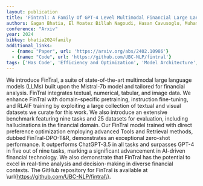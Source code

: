 ```yaml
---
layout: publication
title: 'Fintral: A Family Of GPT-4 Level Multimodal Financial Large Language Models'
authors: Gagan Bhatia, El Moatez Billah Nagoudi, Hasan Cavusoglu, Muhammad Abdul-mageed
conference: "Arxiv"
year: 2024
bibkey: bhatia2024family
additional_links:
  - {name: "Paper", url: 'https://arxiv.org/abs/2402.10986'}
  - {name: "Code", url: 'https://github.com/UBC-NLP/fintral'}
tags: ['Has Code', 'Efficiency and Optimization', 'Model Architecture', 'Training Techniques', 'Tools', 'Fine-Tuning', 'GPT', 'Multimodal Models', 'Reinforcement Learning', 'Pretraining Methods']
---
```

We introduce FinTral, a suite of state-of-the-art multimodal large language
models (LLMs) built upon the Mistral-7b model and tailored for financial
analysis. FinTral integrates textual, numerical, tabular, and image data. We
enhance FinTral with domain-specific pretraining, instruction fine-tuning, and
RLAIF training by exploiting a large collection of textual and visual datasets
we curate for this work. We also introduce an extensive benchmark featuring
nine tasks and 25 datasets for evaluation, including hallucinations in the
financial domain. Our FinTral model trained with direct preference optimization
employing advanced Tools and Retrieval methods, dubbed FinTral-DPO-T&R,
demonstrates an exceptional zero-shot performance. It outperforms ChatGPT-3.5
in all tasks and surpasses GPT-4 in five out of nine tasks, marking a
significant advancement in AI-driven financial technology. We also demonstrate
that FinTral has the potential to excel in real-time analysis and
decision-making in diverse financial contexts. The GitHub repository for
FinTral is available at \url\{https://github.com/UBC-NLP/fintral\}.

